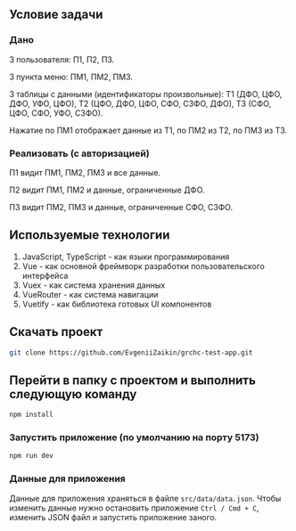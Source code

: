 ## Условие задачи

### Дано

3 пользователя: П1, П2, П3.

3 пункта меню: ПМ1, ПМ2, ПМ3.

3 таблицы с данными (идентификаторы произвольные): Т1 (ДФО, ЦФО, ДФО, УФО, ЦФО), Т2 (ЦФО, ДФО, ЦФО, СФО, СЗФО, ДФО), Т3 (СФО, ЦФО, СФО, УФО, СЗФО).

Нажатие по ПМ1 отображает данные из Т1, по ПМ2 из Т2, по ПМ3 из Т3.

### Реализовать (с авторизацией)

П1 видит ПМ1, ПМ2, ПМ3 и все данные.

П2 видит ПМ1, ПМ2 и данные, ограниченные ДФО.

П3 видит ПМ2, ПМ3 и данные, ограниченные СФО, СЗФО.

## Используемые технологии

1. JavaScript, TypeScript - как языки программирования
2. Vue - как основной фреймворк разработки пользовательского интерфейса
3. Vuex - как система хранения данных
4. VueRouter - как система навигации
5. Vuetify - как библиотека готовых UI компонентов

## Скачать проект

```sh
git clone https://github.com/EvgeniiZaikin/grchc-test-app.git
```

## Перейти в папку с проектом и выполнить следующую команду

```sh
npm install
```

### Запустить приложение (по умолчанию на порту 5173)

```sh
npm run dev
```

### Данные для приложения

Данные для приложения храняться в файле `src/data/data.json`. Чтобы изменить данные нужно остановить приложение `Ctrl / Cmd + C`, изменить JSON файл и запустить приложение заного.
